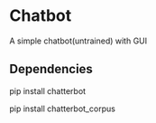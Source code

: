# Chatbot
A simple chatbot(untrained) with GUI

## Dependencies
pip install chatterbot

pip install chatterbot_corpus
